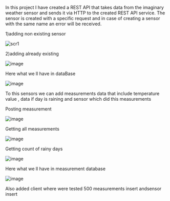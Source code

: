 In this project I have created a REST API that takes data from the imaginary weather sensor and sends it via HTTP to the created REST API service.
The sensor is created with a specific request and in case of creating a sensor with the same name an error will be received.

1)adding non existing sensor

![scr1](https://user-images.githubusercontent.com/118562434/218767204-32ac252f-6c6a-4e8c-89f7-c143b9c71858.png)

2)adding already existing

![image](https://user-images.githubusercontent.com/118562434/218768174-cd57272b-d534-4073-82d4-8129de34a224.png)

Here what we ll have in dataBase

![image](https://user-images.githubusercontent.com/118562434/218768019-e2868e89-ffb4-4e24-83d9-987563dcfcd7.png)

To this sensors we can add measurements data that include temperature value , data if day is raining  and sensor which did this measurements

Posting measurement 

![image](https://user-images.githubusercontent.com/118562434/218768725-f997312a-cb2f-4483-a6e1-94515b27c0db.png)

Getting all measurements  

![image](https://user-images.githubusercontent.com/118562434/218768908-33e4e91e-6a88-45f6-a30a-086d98b1bd45.png)

Getting count of rainy days

![image](https://user-images.githubusercontent.com/118562434/218769061-d41eaed9-235c-4a6f-85d1-9a8383a65a28.png)

Here what we ll have in measurement database

![image](https://user-images.githubusercontent.com/118562434/218769217-6ae6ccbb-eae4-4146-9596-c4359267cf09.png)

Also added client where were tested 500 measurements insert andsensor insert
